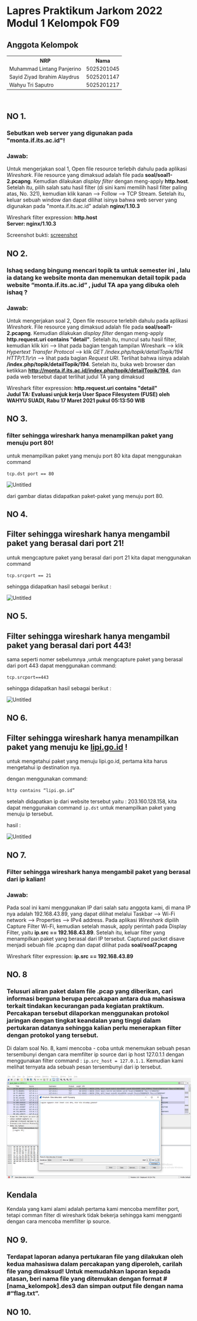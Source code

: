 # Lapres Praktikum Jarkom 2022 Modul 1 Kelompok F09

## Anggota Kelompok

<table>
    <tr>
        <th>NRP</th>
        <th>Nama</th>
    </tr>
    <tr>
        <td>Muhammad Lintang Panjerino</td>
        <td>5025201045</td>
    </tr>
    <tr>
        <td>Sayid Ziyad Ibrahim Alaydrus</td>
        <td>5025201147</td>
    </tr>
    <tr>
        <td>Wahyu Tri Saputro</td>
        <td>5025201217</td>
    </tr>
<table>

<br>

## NO 1.

### Sebutkan web server yang digunakan pada "monta.if.its.ac.id"!

### **Jawab:**

Untuk mengerjakan soal 1, Open file resource terlebih dahulu pada aplikasi _Wireshark_. File resource yang dimaksud adalah file pada **soal/soal1-2.pcapng**. Kemudian dilakukan _display filter_ dengan meng-apply **http.host**. Setelah itu, pilih salah satu hasil filter (di sini kami memilih hasil filter paling atas, No. 321), kemudian klik kanan --> Follow --> TCP Stream. Setelah itu, keluar sebuah window dan dapat dilihat isinya bahwa web server yang digunakan pada "monta.if.its.ac.id" adalah **nginx/1.10.3**

Wireshark filter expression: **http.host** <br>
**Server: nginx/1.10.3**

Screenshot bukti: [screenshot](https://github.com/mlintang20/Jarkom-Modul-1-F09-2022/blob/c03f2220a66edc14247fdc85046195d73c112f5b/img/Screenshot%20Soal%201.png)
## NO 2.

### Ishaq sedang bingung mencari topik ta untuk semester ini , lalu ia datang ke website monta dan menemukan detail topik pada website “monta.if.its.ac.id” , judul TA apa yang dibuka oleh ishaq ?

### **Jawab:**

Untuk mengerjakan soal 2, Open file resource terlebih dahulu pada aplikasi _Wireshark_. File resource yang dimaksud adalah file pada **soal/soal1-2.pcapng**. Kemudian dilakukan _display filter_ dengan meng-apply **http.request.uri contains "detail"**. Setelah itu, muncul satu hasil filter, kemudian klik kiri --> lihat pada bagian tengah tampilan Wireshark --> klik _Hypertext Transfer Protocol_ --> klik _GET /index.php/topik/detailTopik/194 HTTP/1.1\r\n_ --> lihat pada bagian _Request URI_. Terlihat bahwa isinya adalah **/index.php/topik/detailTopik/194**. Setelah itu, buka web browser dan ketikkan **http://monta.if.its.ac.id/index.php/topik/detailTopik/194**, dan pada web tersebut dapat terlihat judul TA yang dimaksud

Wireshark filter expression: **http.request.uri contains "detail"** <br>
**Judul TA: Evaluasi unjuk kerja User Space Filesystem (FUSE) oleh WAHYU SUADI, Rabu 17 Maret 2021 pukul 05:13:50 WIB**

## NO 3.
### filter sehingga wireshark hanya menampilkan paket yang menuju port 80!

untuk menampilkan paket yang menuju port  80 kita dapat menggunakan command 

`tcp.dst port == 80`

![Untitled](https://s3.us-west-2.amazonaws.com/secure.notion-static.com/650840aa-2117-4b42-ba87-dfa261ff9a32/Untitled.png?X-Amz-Algorithm=AWS4-HMAC-SHA256&X-Amz-Content-Sha256=UNSIGNED-PAYLOAD&X-Amz-Credential=AKIAT73L2G45EIPT3X45%2F20220924%2Fus-west-2%2Fs3%2Faws4_request&X-Amz-Date=20220924T061938Z&X-Amz-Expires=86400&X-Amz-Signature=79ad03fba2ad72b02b78c50cffa02b2b0f38e519100db2cd225ca791d1428e79&X-Amz-SignedHeaders=host&response-content-disposition=filename%20%3D%22Untitled.png%22&x-id=GetObject)

dari gambar diatas didapatkan paket-paket yang menuju port 80.

## NO 4.
## Filter sehingga wireshark hanya mengambil paket yang berasal dari port 21!

untuk mengcapture paket yang berasal dari port 21 kita dapat menggunakan command

`tcp.srcport == 21`

sehingga didapatkan hasil sebagai berikut :

![Untitled](https://s3.us-west-2.amazonaws.com/secure.notion-static.com/74fef641-9353-4eb4-87ee-73be40fcb2b3/Untitled.png?X-Amz-Algorithm=AWS4-HMAC-SHA256&X-Amz-Content-Sha256=UNSIGNED-PAYLOAD&X-Amz-Credential=AKIAT73L2G45EIPT3X45%2F20220924%2Fus-west-2%2Fs3%2Faws4_request&X-Amz-Date=20220924T062334Z&X-Amz-Expires=86400&X-Amz-Signature=8ec51a6702e677148640db192039780a4fc0525bbe3feb2ee034bae7bdf2e277&X-Amz-SignedHeaders=host&response-content-disposition=filename%20%3D%22Untitled.png%22&x-id=GetObject)
## NO 5.
## Filter sehingga wireshark hanya mengambil paket yang berasal dari port 443!

sama seperti nomer sebelumnya ,untuk mengcapture paket yang berasal dari port 443 dapat menggunakan command:

`tcp.srcport==443`

sehingga didapatkan hasil sebagai berikut :

![Untitled](https://s3.us-west-2.amazonaws.com/secure.notion-static.com/afaf9dc4-a0b5-4a3a-9a10-5e5f08f88483/Untitled.png?X-Amz-Algorithm=AWS4-HMAC-SHA256&X-Amz-Content-Sha256=UNSIGNED-PAYLOAD&X-Amz-Credential=AKIAT73L2G45EIPT3X45%2F20220924%2Fus-west-2%2Fs3%2Faws4_request&X-Amz-Date=20220924T081930Z&X-Amz-Expires=86400&X-Amz-Signature=c9418a286baf43c61ef74003472756a0b11eed60d2702ff1a39c3721b961cea8&X-Amz-SignedHeaders=host&response-content-disposition=filename%20%3D%22Untitled.png%22&x-id=GetObject)
## NO 6.
## Filter sehingga wireshark hanya menampilkan paket yang menuju ke [lipi.go.id](http://lipi.go.id/) !

untuk mengetahui paket yang menuju lipi.go.id, pertama kita harus mengetahui ip destination nya.

dengan menggunakan command:

`http contains “lipi.go.id”`

setelah didapatkan ip dari website tersebut yaitu : 203.160.128.158, kita dapat menggunakan command `ip.dst` untuk menampilkan paket yang menuju ip tersebut.

hasil :

![Untitled](https://s3.us-west-2.amazonaws.com/secure.notion-static.com/7ad37e78-525d-44ba-ade7-663108ce70e1/Untitled.png?X-Amz-Algorithm=AWS4-HMAC-SHA256&X-Amz-Content-Sha256=UNSIGNED-PAYLOAD&X-Amz-Credential=AKIAT73L2G45EIPT3X45%2F20220924%2Fus-west-2%2Fs3%2Faws4_request&X-Amz-Date=20220924T082558Z&X-Amz-Expires=86400&X-Amz-Signature=d99e54883f53972ca30b573d1d96d22f53cc2460c41157d35f5afbb37e8e38d6&X-Amz-SignedHeaders=host&response-content-disposition=filename%20%3D%22Untitled.png%22&x-id=GetObject)
## NO 7.

### Filter sehingga wireshark hanya mengambil paket yang berasal dari ip kalian!

### **Jawab:**

Pada soal ini kami menggunakan IP dari salah satu anggota kami, di mana IP nya adalah 192.168.43.89, yang dapat dilihat melalui Taskbar --> Wi-Fi network --> Properties --> IPv4 address. Pada aplikasi _Wireshark_ dipilih Capture Filter Wi-Fi, kemudian setelah masuk, apply perintah pada Display Filter, yaitu **ip.src == 192.168.43.89**. Setelah itu, keluar filter yang menampilkan paket yang berasal dari IP tersebut. Captured packet disave menjadi sebuah file .pcapng dan dapat dilihat pada **soal/soal7.pcapng**

Wireshark filter expression: **ip.src == 192.168.43.89**

## NO. 8    
    
### Telusuri aliran paket dalam file .pcap yang diberikan, cari informasi berguna berupa percakapan antara dua mahasiswa terkait tindakan kecurangan pada kegiatan praktikum. Percakapan tersebut dilaporkan menggunakan protokol jaringan dengan tingkat keandalan yang tinggi dalam pertukaran datanya sehingga kalian perlu menerapkan filter dengan protokol yang tersebut.

Di dalam soal No. 8, kami mencoba - coba untuk menemukan sebuah pesan tersembunyi dengan cara memfilter ip source dari ip host 127.0.1.1 dengan menggunakan filter command : `ip.src_host = 127.0.1.1`. Kemudian kami melihat ternyata ada sebuah pesan tersembunyi dari ip tersebut.

![Screenshot Soal 8](https://github.com/mlintang20/Jarkom-Modul-1-F09-2022/blob/master/img/Screenshot%20Soal%208.png)

## Kendala

Kendala yang kami alami adalah pertama kami mencoba memfilter port, tetapi comman filter di wireshark tidak bekerja sehingga kami mengganti dengan cara mencoba memfilter ip source.

## NO 9.

### Terdapat laporan adanya pertukaran file yang dilakukan oleh kedua mahasiswa dalam percakapan yang diperoleh, carilah file yang dimaksud! Untuk memudahkan laporan kepada atasan, beri nama file yang ditemukan dengan format #[nama_kelompok].des3 dan simpan output file dengan nama #“flag.txt”.

## NO 10.
